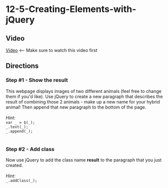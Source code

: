 # 12-5-Creating-Elements-with-jQuery

## Video

[Video](https://youtu.be/mboB93fon3w) <-- Make sure to watch this video first<br>

## Directions

### Step #1 - Show the result <br>

This webpage displays images of two different animals (feel free to change them if you'd like). Use jQuery to create a new paragraph that describes the result of combining those 2 animals - make up a new name for your hybrid animal! Then append that new paragraph to the bottom of the page.
<br><br>
_Hint:_<br>`var _ = $(_);`<br>
`_.text(_);`<br>
`_.append(_);`
<br><br>
### Step #2 - Add class <br>
Now use jQuery to add the class name **result** to the paragraph that you just created.
<br><br>
_Hint:_<br>`_.addClass(_);`



